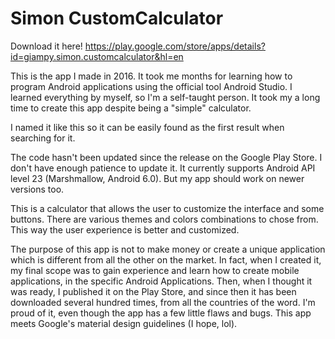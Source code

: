 # Simon CustomCalculator

Download it here!
https://play.google.com/store/apps/details?id=giampy.simon.customcalculator&hl=en

This is the app I made in 2016. It took me months for learning how to program Android applications using the official tool Android Studio. I learned everything by myself, so I'm a self-taught person. It took my a long time to create this app despite being a "simple" calculator.

I named it like this so it can be easily found as the first result when searching for it.

The code hasn't been updated since the release on the Google Play Store. I don't have enough patience to update it. It currently supports Android API level 23 (Marshmallow, Android 6.0). But my app should work on newer versions too.

This is a calculator that allows the user to customize the interface and some buttons. There are various themes and colors combinations to chose from. This way the user experience is better and customized.

The purpose of this app is not to make money or create a unique application which is different from all the other on the market. In fact, when I created it, my final scope was to gain experience and learn how to create mobile applications, in the specific Android Applications.
Then, when I thought it was ready, I published it on the Play Store, and since then it has been downloaded several hundred times, from all the countries of the word. I'm proud of it, even though the app has a few little flaws and bugs.
This app meets Google's material design guidelines (I hope, lol).

